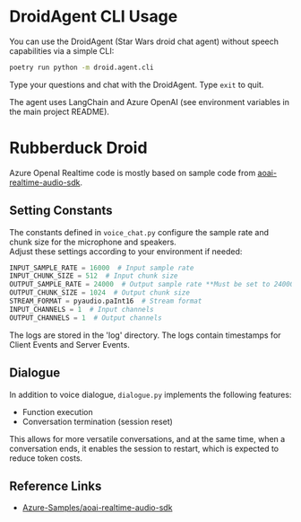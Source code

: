 # DroidAgent CLI Usage

You can use the DroidAgent (Star Wars droid chat agent) without speech capabilities via a simple CLI:

```bash
poetry run python -m droid.agent.cli
```

Type your questions and chat with the DroidAgent. Type `exit` to quit.

The agent uses LangChain and Azure OpenAI (see environment variables in the main project README).

# Rubberduck Droid

Azure OpenaI Realtime code is mostly based on sample code from [aoai-realtime-audio-sdk](https://github.com/Azure-Samples/aoai-realtime-audio-sdk).

## Setting Constants
The constants defined in `voice_chat.py` configure the sample rate and chunk size for the microphone and speakers.  
Adjust these settings according to your environment if needed:
```python
INPUT_SAMPLE_RATE = 16000  # Input sample rate
INPUT_CHUNK_SIZE = 512  # Input chunk size
OUTPUT_SAMPLE_RATE = 24000  # Output sample rate **Must be set to 24000**
OUTPUT_CHUNK_SIZE = 1024  # Output chunk size
STREAM_FORMAT = pyaudio.paInt16  # Stream format
INPUT_CHANNELS = 1  # Input channels
OUTPUT_CHANNELS = 1  # Output channels
```

The logs are stored in the 'log' directory. The logs contain timestamps for Client Events and Server Events.

## Dialogue
In addition to voice dialogue, `dialogue.py` implements the following features:

- Function execution
- Conversation termination (session reset)

This allows for more versatile conversations, and at the same time, when a conversation ends, it enables the session to restart, which is expected to reduce token costs.

## Reference Links
- [Azure-Samples/aoai-realtime-audio-sdk](https://github.com/Azure-Samples/aoai-realtime-audio-sdk/tree/main/python)
